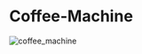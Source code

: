 # Coffee-Machine
![coffee_machine](https://user-images.githubusercontent.com/109330251/185783376-efe97ac6-507c-498e-aed4-23fbb592022a.gif)
